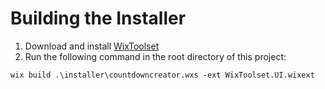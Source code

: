 # Building the Installer

1. Download and install [WixToolset](https://wixtoolset.org/docs/intro/)
2. Run the following command in the root directory of this project:

`wix build .\installer\countdowncreator.wxs -ext WixToolset.UI.wixext`